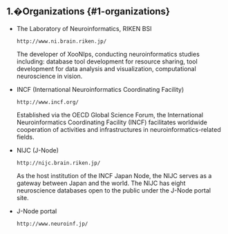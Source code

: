 ## 1.�Organizations {#1-organizations}

*   The Laboratory of Neuroinformatics, RIKEN BSI

    `http://www.ni.brain.riken.jp/`

    The developer of XooNIps, conducting neuroinformatics studies including: database tool development for resource sharing, tool development for data analysis and visualization, computational neuroscience in vision.

*   INCF (International Neuroinformatics Coordinating Facility)

    `http://www.incf.org/`

    Established via the OECD Global Science Forum, the International Neuroinformatics Coordinating Facility (INCF) facilitates worldwide cooperation of activities and infrastructures in neuroinformatics-related fields.

*   NIJC (J-Node)

    `http://nijc.brain.riken.jp/`

    As the host institution of the INCF Japan Node, the NIJC serves as a gateway between Japan and the world. The NIJC has eight neuroscience databases open to the public under the J-Node portal site.

*   J-Node portal

    `http://www.neuroinf.jp/`